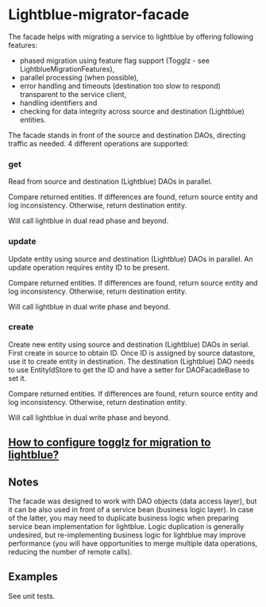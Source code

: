 # Lightblue-migrator-facade

The facade helps with migrating a service to lightblue by offering following features:
* phased migration using feature flag support (Togglz - see LightblueMigrationFeatures),
* parallel processing (when possible),
* error handling and timeouts (destination too slow to respond) transparent to the service client,
* handling identifiers and
* checking for data integrity across source and destination (Lightblue) entities.

The facade stands in front of the source and destination DAOs, directing traffic as needed. 4 different operations are supported:

### get

Read from source and destination (Lightblue) DAOs in parallel.

Compare returned entities. If differences are found, return source entity and log inconsistency. Otherwise, return destination entity.

Will call lightblue in dual read phase and beyond.

### update

Update entity using source and destination (Lightblue) DAOs in parallel. An update operation requires entity ID to be present.

Compare returned entities. If differences are found, return source entity and log inconsistency. Otherwise, return destination entity.

Will call lightblue in dual write phase and beyond.

### create

Create new entity using source and destination (Lightblue) DAOs in serial. First create in source to obtain ID. Once ID is assigned by source datastore, use it to create entity in destination. The destination (Lightblue) DAO needs to use EntityIdStore to get the ID and have a setter for DAOFacadeBase to set it.

Compare returned entities. If differences are found, return source entity and log inconsistency. Otherwise, return destination entity.

Will call lightblue in dual write phase and beyond.

## [How to configure togglz for migration to lightblue?](TOGGLZ.md)

## Notes

The facade was designed to work with DAO objects (data access layer), but it can be also used in front of a service bean (business logic layer). In case of the latter, you may need to duplicate business logic when preparing service bean implementation for lightblue. Logic duplication is generally undesired, but re-implementing business logic for lightblue may improve performance (you will have opportunities to merge multiple data operations, reducing the number of remote calls).

## Examples

See unit tests.
